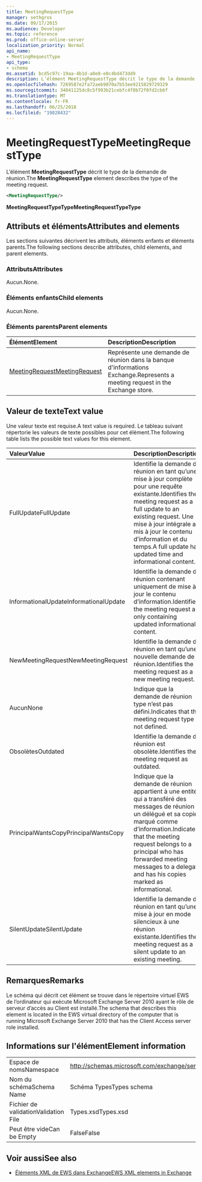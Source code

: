 ```yaml
---
title: MeetingRequestType
manager: sethgros
ms.date: 09/17/2015
ms.audience: Developer
ms.topic: reference
ms.prod: office-online-server
localization_priority: Normal
api_name:
- MeetingRequestType
api_type:
- schema
ms.assetid: bcd5c97c-19aa-4b1d-a8e8-e8c4bd473dd9
description: L’élément MeetingRequestType décrit le type de la demande de réunion.
ms.openlocfilehash: 7269587e2fa72aeb9070a7b53ee9215829729329
ms.sourcegitcommit: 34041125dc8c5f993b21cebfc4f8b72f0fd2cb6f
ms.translationtype: MT
ms.contentlocale: fr-FR
ms.lasthandoff: 06/25/2018
ms.locfileid: "19828432"
---
```

# <a name="meetingrequesttype"></a><span data-ttu-id="cb98d-103">MeetingRequestType</span><span class="sxs-lookup"><span data-stu-id="cb98d-103">MeetingRequestType</span></span>

<span data-ttu-id="cb98d-104">L’élément **MeetingRequestType** décrit le type de la demande de réunion.</span><span class="sxs-lookup"><span data-stu-id="cb98d-104">The **MeetingRequestType** element describes the type of the meeting request.</span></span> 
  
```xml
<MeetingRequestType/>
```

 <span data-ttu-id="cb98d-105">**MeetingRequestTypeType**</span><span class="sxs-lookup"><span data-stu-id="cb98d-105">**MeetingRequestTypeType**</span></span>
## <a name="attributes-and-elements"></a><span data-ttu-id="cb98d-106">Attributs et éléments</span><span class="sxs-lookup"><span data-stu-id="cb98d-106">Attributes and elements</span></span>

<span data-ttu-id="cb98d-107">Les sections suivantes décrivent les attributs, éléments enfants et éléments parents.</span><span class="sxs-lookup"><span data-stu-id="cb98d-107">The following sections describe attributes, child elements, and parent elements.</span></span>
  
### <a name="attributes"></a><span data-ttu-id="cb98d-108">Attributs</span><span class="sxs-lookup"><span data-stu-id="cb98d-108">Attributes</span></span>

<span data-ttu-id="cb98d-109">Aucun.</span><span class="sxs-lookup"><span data-stu-id="cb98d-109">None.</span></span>
  
### <a name="child-elements"></a><span data-ttu-id="cb98d-110">Éléments enfants</span><span class="sxs-lookup"><span data-stu-id="cb98d-110">Child elements</span></span>

<span data-ttu-id="cb98d-111">Aucun.</span><span class="sxs-lookup"><span data-stu-id="cb98d-111">None.</span></span>
  
### <a name="parent-elements"></a><span data-ttu-id="cb98d-112">Éléments parents</span><span class="sxs-lookup"><span data-stu-id="cb98d-112">Parent elements</span></span>

|<span data-ttu-id="cb98d-113">**Élément**</span><span class="sxs-lookup"><span data-stu-id="cb98d-113">**Element**</span></span>|<span data-ttu-id="cb98d-114">**Description**</span><span class="sxs-lookup"><span data-stu-id="cb98d-114">**Description**</span></span>|
|:-----|:-----|
|[<span data-ttu-id="cb98d-115">MeetingRequest</span><span class="sxs-lookup"><span data-stu-id="cb98d-115">MeetingRequest</span></span>](meetingrequest.md) <br/> |<span data-ttu-id="cb98d-116">Représente une demande de réunion dans la banque d'informations Exchange.</span><span class="sxs-lookup"><span data-stu-id="cb98d-116">Represents a meeting request in the Exchange store.</span></span>  <br/> |
   
## <a name="text-value"></a><span data-ttu-id="cb98d-117">Valeur de texte</span><span class="sxs-lookup"><span data-stu-id="cb98d-117">Text value</span></span>

<span data-ttu-id="cb98d-118">Une valeur texte est requise.</span><span class="sxs-lookup"><span data-stu-id="cb98d-118">A text value is required.</span></span> <span data-ttu-id="cb98d-119">Le tableau suivant répertorie les valeurs de texte possibles pour cet élément.</span><span class="sxs-lookup"><span data-stu-id="cb98d-119">The following table lists the possible text values for this element.</span></span>
  
|<span data-ttu-id="cb98d-120">**Valeur**</span><span class="sxs-lookup"><span data-stu-id="cb98d-120">**Value**</span></span>|<span data-ttu-id="cb98d-121">**Description**</span><span class="sxs-lookup"><span data-stu-id="cb98d-121">**Description**</span></span>|
|:-----|:-----|
|<span data-ttu-id="cb98d-122">FullUpdate</span><span class="sxs-lookup"><span data-stu-id="cb98d-122">FullUpdate</span></span>  <br/> |<span data-ttu-id="cb98d-123">Identifie la demande de réunion en tant qu’une mise à jour complète pour une requête existante.</span><span class="sxs-lookup"><span data-stu-id="cb98d-123">Identifies the meeting request as a full update to an existing request.</span></span> <span data-ttu-id="cb98d-124">Une mise à jour intégrale a mis à jour le contenu d’information et du temps.</span><span class="sxs-lookup"><span data-stu-id="cb98d-124">A full update has updated time and informational content.</span></span>  <br/> |
|<span data-ttu-id="cb98d-125">InformationalUpdate</span><span class="sxs-lookup"><span data-stu-id="cb98d-125">InformationalUpdate</span></span>  <br/> |<span data-ttu-id="cb98d-126">Identifie la demande de réunion contenant uniquement de mise à jour le contenu d’information.</span><span class="sxs-lookup"><span data-stu-id="cb98d-126">Identifies the meeting request as only containing updated informational content.</span></span>  <br/> |
|<span data-ttu-id="cb98d-127">NewMeetingRequest</span><span class="sxs-lookup"><span data-stu-id="cb98d-127">NewMeetingRequest</span></span>  <br/> |<span data-ttu-id="cb98d-128">Identifie la demande de réunion en tant qu’une nouvelle demande de réunion.</span><span class="sxs-lookup"><span data-stu-id="cb98d-128">Identifies the meeting request as a new meeting request.</span></span>  <br/> |
|<span data-ttu-id="cb98d-129">Aucun</span><span class="sxs-lookup"><span data-stu-id="cb98d-129">None</span></span>  <br/> |<span data-ttu-id="cb98d-130">Indique que la demande de réunion type n’est pas défini.</span><span class="sxs-lookup"><span data-stu-id="cb98d-130">Indicates that the meeting request type is not defined.</span></span>  <br/> |
|<span data-ttu-id="cb98d-131">Obsolètes</span><span class="sxs-lookup"><span data-stu-id="cb98d-131">Outdated</span></span>  <br/> |<span data-ttu-id="cb98d-132">Identifie la demande de réunion est obsolète.</span><span class="sxs-lookup"><span data-stu-id="cb98d-132">Identifies the meeting request as outdated.</span></span>  <br/> |
|<span data-ttu-id="cb98d-133">PrincipalWantsCopy</span><span class="sxs-lookup"><span data-stu-id="cb98d-133">PrincipalWantsCopy</span></span>  <br/> |<span data-ttu-id="cb98d-134">Indique que la demande de réunion appartient à une entité qui a transféré des messages de réunion à un délégué et sa copie marqué comme d’information.</span><span class="sxs-lookup"><span data-stu-id="cb98d-134">Indicates that the meeting request belongs to a principal who has forwarded meeting messages to a delegate and has his copies marked as informational.</span></span>  <br/> |
|<span data-ttu-id="cb98d-135">SilentUpdate</span><span class="sxs-lookup"><span data-stu-id="cb98d-135">SilentUpdate</span></span>  <br/> |<span data-ttu-id="cb98d-136">Identifie la demande de réunion en tant qu’une mise à jour en mode silencieux à une réunion existante.</span><span class="sxs-lookup"><span data-stu-id="cb98d-136">Identifies the meeting request as a silent update to an existing meeting.</span></span>  <br/> |
   
## <a name="remarks"></a><span data-ttu-id="cb98d-137">Remarques</span><span class="sxs-lookup"><span data-stu-id="cb98d-137">Remarks</span></span>

<span data-ttu-id="cb98d-138">Le schéma qui décrit cet élément se trouve dans le répertoire virtuel EWS de l’ordinateur qui exécute Microsoft Exchange Server 2010 ayant le rôle de serveur d’accès au Client est installé.</span><span class="sxs-lookup"><span data-stu-id="cb98d-138">The schema that describes this element is located in the EWS virtual directory of the computer that is running Microsoft Exchange Server 2010 that has the Client Access server role installed.</span></span>
  
## <a name="element-information"></a><span data-ttu-id="cb98d-139">Informations sur l'élément</span><span class="sxs-lookup"><span data-stu-id="cb98d-139">Element information</span></span>

|||
|:-----|:-----|
|<span data-ttu-id="cb98d-140">Espace de noms</span><span class="sxs-lookup"><span data-stu-id="cb98d-140">Namespace</span></span>  <br/> |http://schemas.microsoft.com/exchange/services/2006/types  <br/> |
|<span data-ttu-id="cb98d-141">Nom du schéma</span><span class="sxs-lookup"><span data-stu-id="cb98d-141">Schema Name</span></span>  <br/> |<span data-ttu-id="cb98d-142">Schéma Types</span><span class="sxs-lookup"><span data-stu-id="cb98d-142">Types schema</span></span>  <br/> |
|<span data-ttu-id="cb98d-143">Fichier de validation</span><span class="sxs-lookup"><span data-stu-id="cb98d-143">Validation File</span></span>  <br/> |<span data-ttu-id="cb98d-144">Types.xsd</span><span class="sxs-lookup"><span data-stu-id="cb98d-144">Types.xsd</span></span>  <br/> |
|<span data-ttu-id="cb98d-145">Peut être vide</span><span class="sxs-lookup"><span data-stu-id="cb98d-145">Can be Empty</span></span>  <br/> |<span data-ttu-id="cb98d-146">False</span><span class="sxs-lookup"><span data-stu-id="cb98d-146">False</span></span>  <br/> |
   
## <a name="see-also"></a><span data-ttu-id="cb98d-147">Voir aussi</span><span class="sxs-lookup"><span data-stu-id="cb98d-147">See also</span></span>



- [<span data-ttu-id="cb98d-148">Éléments XML de EWS dans Exchange</span><span class="sxs-lookup"><span data-stu-id="cb98d-148">EWS XML elements in Exchange</span></span>](ews-xml-elements-in-exchange.md)

